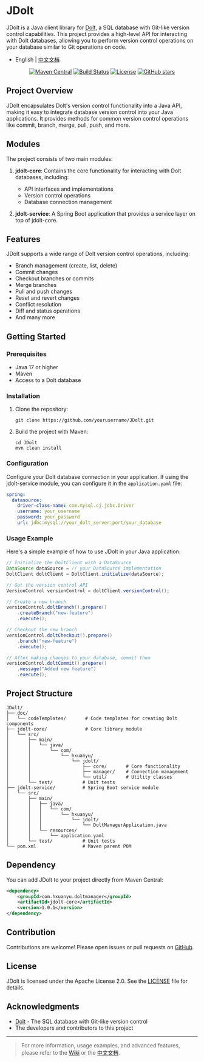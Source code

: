 # JDolt

JDolt is a Java client library for [Dolt](https://www.dolthub.com/), a SQL database with Git-like version control capabilities. This project provides a high-level API for interacting with Dolt databases, allowing you to perform version control operations on your database similar to Git operations on code.

- English | [中文文档](./README.zh.md)


<p align="center">
  <a href="https://search.maven.org/artifact/com.hxuanyu.doltmanager/jdolt-core"><img src="https://img.shields.io/maven-central/v/com.hxuanyu.doltmanager/jdolt-core.svg?label=Maven%20Central" alt="Maven Central"></a>
  <a href="https://github.com/hanxuanyu/JDolt/actions/workflows/maven.yml"><img src="https://github.com/hanxuanyu/JDolt/actions/workflows/maven.yml/badge.svg" alt="Build Status"></a>
  <a href="https://github.com/hanxuanyu/JDolt/blob/main/LICENSE"><img src="https://img.shields.io/github/license/hanxuanyu/JDolt.svg" alt="License"></a>
  <a href="https://github.com/hanxuanyu/JDolt/stargazers"><img src="https://img.shields.io/github/stars/hanxuanyu/JDolt?style=social" alt="GitHub stars"></a>
</p>

## Project Overview

JDolt encapsulates Dolt's version control functionality into a Java API, making it easy to integrate database version control into your Java applications. It provides methods for common version control operations like commit, branch, merge, pull, push, and more.

## Modules

The project consists of two main modules:

1. **jdolt-core**: Contains the core functionality for interacting with Dolt databases, including:
   - API interfaces and implementations
   - Version control operations
   - Database connection management

2. **jdolt-service**: A Spring Boot application that provides a service layer on top of jdolt-core.

## Features

JDolt supports a wide range of Dolt version control operations, including:

- Branch management (create, list, delete)
- Commit changes
- Checkout branches or commits
- Merge branches
- Pull and push changes
- Reset and revert changes
- Conflict resolution
- Diff and status operations
- And many more

## Getting Started

### Prerequisites

- Java 17 or higher
- Maven
- Access to a Dolt database

### Installation

1. Clone the repository:
   ```
   git clone https://github.com/yourusername/JDolt.git
   ```

2. Build the project with Maven:
   ```
   cd JDolt
   mvn clean install
   ```

### Configuration

Configure your Dolt database connection in your application. If using the jdolt-service module, you can configure it in the `application.yaml` file:

```yaml
spring:
  datasource:
    driver-class-name: com.mysql.cj.jdbc.Driver
    username: your_username
    password: your_password
    url: jdbc:mysql://your_dolt_server:port/your_database
```

### Usage Example

Here's a simple example of how to use JDolt in your Java application:

```java
// Initialize the DoltClient with a DataSource
DataSource dataSource = // your DataSource implementation
DoltClient doltClient = DoltClient.initialize(dataSource);

// Get the version control API
VersionControl versionControl = doltClient.versionControl();

// Create a new branch
versionControl.doltBranch().prepare()
    .createBranch("new-feature")
    .execute();

// Checkout the new branch
versionControl.doltCheckout().prepare()
    .branch("new-feature")
    .execute();

// After making changes to your database, commit them
versionControl.doltCommit().prepare()
    .message("Added new feature")
    .execute();
```

## Project Structure

```
JDolt/
├── doc/
│   └── codeTemplates/       # Code templates for creating Dolt components
├── jdolt-core/              # Core library module
│   └── src/
│       ├── main/
│       │   └── java/
│       │       └── com/
│       │           └── hxuanyu/
│       │               └── jdolt/
│       │                   ├── core/       # Core functionality
│       │                   ├── manager/    # Connection management
│       │                   └── util/       # Utility classes
│       └── test/           # Unit tests
├── jdolt-service/          # Spring Boot service module
│   └── src/
│       ├── main/
│       │   ├── java/
│       │   │   └── com/
│       │   │       └── hxuanyu/
│       │   │           └── jdolt/
│       │   │               └── DoltManagerApplication.java
│       │   └── resources/
│       │       └── application.yaml
│       └── test/           # Unit tests
└── pom.xml                 # Maven parent POM
```

## Dependency

You can add JDolt to your project directly from Maven Central:

```xml
<dependency>
    <groupId>com.hxuanyu.doltmanager</groupId>
    <artifactId>jdolt-core</artifactId>
    <version>1.0.1</version>
</dependency>
```




## Contribution

Contributions are welcome! Please open issues or pull requests on [GitHub](https://github.com/hanxuanyu/JDolt).

## License

JDolt is licensed under the Apache License 2.0. See the [LICENSE](https://github.com/hanxuanyu/JDolt/blob/main/LICENSE) file for details.

## Acknowledgments

- [Dolt](https://www.dolthub.com/) - The SQL database with Git-like version control
- The developers and contributors to this project

---

> For more information, usage examples, and advanced features, please refer to the [Wiki](https://github.com/hanxuanyu/JDolt/wiki) or the [中文文档](./README.zh.md).
